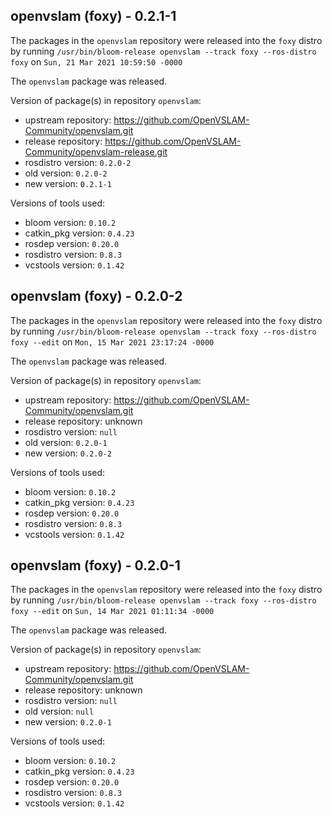 ## openvslam (foxy) - 0.2.1-1

The packages in the `openvslam` repository were released into the `foxy` distro by running `/usr/bin/bloom-release openvslam --track foxy --ros-distro foxy` on `Sun, 21 Mar 2021 10:59:50 -0000`

The `openvslam` package was released.

Version of package(s) in repository `openvslam`:

- upstream repository: https://github.com/OpenVSLAM-Community/openvslam.git
- release repository: https://github.com/OpenVSLAM-Community/openvslam-release.git
- rosdistro version: `0.2.0-2`
- old version: `0.2.0-2`
- new version: `0.2.1-1`

Versions of tools used:

- bloom version: `0.10.2`
- catkin_pkg version: `0.4.23`
- rosdep version: `0.20.0`
- rosdistro version: `0.8.3`
- vcstools version: `0.1.42`


## openvslam (foxy) - 0.2.0-2

The packages in the `openvslam` repository were released into the `foxy` distro by running `/usr/bin/bloom-release openvslam --track foxy --ros-distro foxy --edit` on `Mon, 15 Mar 2021 23:17:24 -0000`

The `openvslam` package was released.

Version of package(s) in repository `openvslam`:

- upstream repository: https://github.com/OpenVSLAM-Community/openvslam.git
- release repository: unknown
- rosdistro version: `null`
- old version: `0.2.0-1`
- new version: `0.2.0-2`

Versions of tools used:

- bloom version: `0.10.2`
- catkin_pkg version: `0.4.23`
- rosdep version: `0.20.0`
- rosdistro version: `0.8.3`
- vcstools version: `0.1.42`


## openvslam (foxy) - 0.2.0-1

The packages in the `openvslam` repository were released into the `foxy` distro by running `/usr/bin/bloom-release openvslam --track foxy --ros-distro foxy --edit` on `Sun, 14 Mar 2021 01:11:34 -0000`

The `openvslam` package was released.

Version of package(s) in repository `openvslam`:

- upstream repository: https://github.com/OpenVSLAM-Community/openvslam.git
- release repository: unknown
- rosdistro version: `null`
- old version: `null`
- new version: `0.2.0-1`

Versions of tools used:

- bloom version: `0.10.2`
- catkin_pkg version: `0.4.23`
- rosdep version: `0.20.0`
- rosdistro version: `0.8.3`
- vcstools version: `0.1.42`



